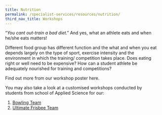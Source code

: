 ```yaml
---
title: Nutrition
permalink: /specialist-services/resources/nutrition/
third_nav_title: Workshops
---
```

“*You cant out-train a bad diet*.” And yes, what an athlete eats and when he/she eats matters!  

Different food group has different function and the what and when you eat depends largely on the type of sport, exercise intensity and the environment in which the training/ competition takes place.   Does eating right or well need to be expensive? How can a student athlete be adequately nourished for training and competitions?

Find out more from our workshop poster here. [](/files/workshops-by-tp/Sports%20Leaders%20Workshop%202021_Nutrition.pdf)

You may also take a look at a customised workshops conducted by students from school of Applied Science for our:
1. [Bowling Team](/files/workshops-by-tp/Nutrition%20for%20Bowling%20Team.pdf)
2. [Ultimate Frisbee Team](/files/Nutrition%20Infographics%20for%20Frisbee%20Team.pdf)